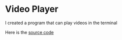 # Video Player

I created a program that can play videos in the terminal

Here is the [source code](https://github.com/thealexdev23/terminal-video-player)
